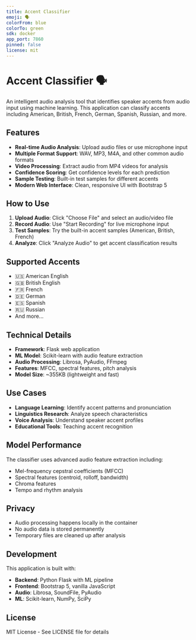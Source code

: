 ```yaml
---
title: Accent Classifier
emoji: 🗣️
colorFrom: blue
colorTo: green
sdk: docker
app_port: 7860
pinned: false
license: mit
---
```


# Accent Classifier 🗣️

An intelligent audio analysis tool that identifies speaker accents from audio input using machine learning. This application can classify accents including American, British, French, German, Spanish, Russian, and more.

## Features

- **Real-time Audio Analysis**: Upload audio files or use microphone input
- **Multiple Format Support**: WAV, MP3, M4A, and other common audio formats
- **Video Processing**: Extract audio from MP4 videos for analysis
- **Confidence Scoring**: Get confidence levels for each prediction
- **Sample Testing**: Built-in test samples for different accents
- **Modern Web Interface**: Clean, responsive UI with Bootstrap 5

## How to Use

1. **Upload Audio**: Click "Choose File" and select an audio/video file
2. **Record Audio**: Use "Start Recording" for live microphone input
3. **Test Samples**: Try the built-in accent samples (American, British, French)
4. **Analyze**: Click "Analyze Audio" to get accent classification results

## Supported Accents

- 🇺🇸 American English
- 🇬🇧 British English  
- 🇫🇷 French
- 🇩🇪 German
- 🇪🇸 Spanish
- 🇷🇺 Russian
- And more...

## Technical Details

- **Framework**: Flask web application
- **ML Model**: Scikit-learn with audio feature extraction
- **Audio Processing**: Librosa, PyAudio, FFmpeg
- **Features**: MFCC, spectral features, pitch analysis
- **Model Size**: ~355KB (lightweight and fast)

## Use Cases

- **Language Learning**: Identify accent patterns and pronunciation
- **Linguistics Research**: Analyze speech characteristics
- **Voice Analysis**: Understand speaker accent profiles
- **Educational Tools**: Teaching accent recognition

## Model Performance

The classifier uses advanced audio feature extraction including:
- Mel-frequency cepstral coefficients (MFCC)
- Spectral features (centroid, rolloff, bandwidth)
- Chroma features
- Tempo and rhythm analysis

## Privacy

- Audio processing happens locally in the container
- No audio data is stored permanently
- Temporary files are cleaned up after analysis

## Development

This application is built with:
- **Backend**: Python Flask with ML pipeline
- **Frontend**: Bootstrap 5, vanilla JavaScript
- **Audio**: Librosa, SoundFile, PyAudio
- **ML**: Scikit-learn, NumPy, SciPy

## License

MIT License - See LICENSE file for details 